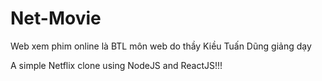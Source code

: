 # Net-Movie
Web xem phim online là BTL môn web do thầy Kiều Tuấn Dũng giảng dạy

A simple Netflix clone using NodeJS and ReactJS!!!
